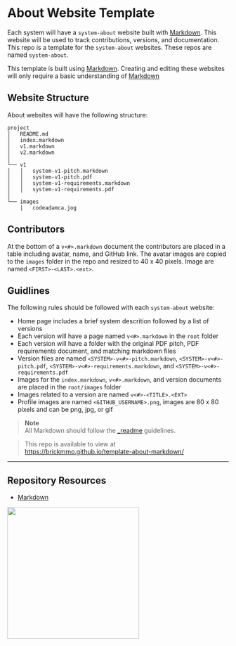 # About Website Template

Each system will have a `system-about` website built with [Markdown](https://daringfireball.net/projects/markdown/). This website will be used to track contributions, versions, and documentation. This repo is a template for the `system-about` websites. These repos are named `system-about`.

This template is built using [Markdown](https://daringfireball.net/projects/markdown/). Creating and editing these websites will only require a basic understanding of [Markdown](https://daringfireball.net/projects/markdown/)

## Website Structure

About websites will have the following structure:

```
project
│   README.md
│   index.markdown
│   v1.markdown
│   v2.markdown
│
└── v1
│   │   system-v1-pitch.markdown
│   │   system-v1-pitch.pdf
│   │   system-v1-requirements.markdown
│   │   system-v1-requirements.pdf
│
└── images
    |   codeadamca.jog
```

## Contributors

At the bottom of a `v<#>.markdown` document the contributors are placed in a table including avatar, name, and GitHub link. The avatar images are copied to the `images` folder in the repo and resized to 40 x 40 pixels. Image are named `<FIRST>-<LAST>.<ext>`.

## Guidlines

The following rules should be followed with each `system-about` website:

- Home page includes a brief system descrition followed by a list of versions
- Each version will have a page named `v<#>.markdown` in the `root` folder
- Each version will have a folder with the original PDF pitch, PDF requirements document, and matching markdown files
- Version files are named `<SYSTEM>-v<#>-pitch.markdown`, `<SYSTEM>-v<#>-pitch.pdf`, `<SYSTEM>-v<#>-requirements.markdown`, and `<SYSTEM>-v<#>-requirements.pdf`
- Images for the `index.markdown`, `v<#>.markdown`, and version documents are placed in the `root/images` folder
- Images related to a version are named `v<#>-<TITLE>.<EXT>`
- Profile images are named `<GITHUB_USERNAME>.png`, images are 80 x 80 pixels and can be png, jpg, or gif

> **Note**  
> All Markdown should follow the [_readme](https://readme.codeadam.ca/) guidelines.

> This repo is available to view at  
> https://brickmmo.github.io/template-about-markdown/

---

## Repository Resources

- [Markdown](https://daringfireball.net/projects/markdown/)

<a href="https://brickmmo.com">
<img src="https://brickmmo.com/images/brickmmo-logo-horizontal.jpg" width="300">
</a>
